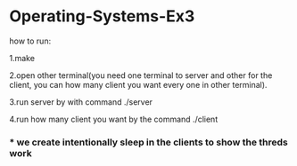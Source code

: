 # Operating-Systems-Ex3
how to run:

1.make

2.open other terminal(you need one terminal to server and other for the client, you can how many client you want every one in other terminal).

3.run server by with command ./server

4.run how many client you want by the command ./client

### * we create intentionally sleep in the clients to show the threds work 
